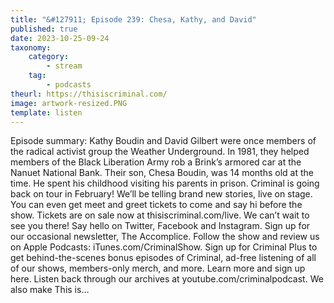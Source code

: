 ```yaml
---
title: "&#127911; Episode 239: Chesa, Kathy, and David"
published: true
date: 2023-10-25-09-24
taxonomy:
    category:
        - stream
    tag:
        - podcasts
theurl: https://thisiscriminal.com/
image: artwork-resized.PNG
template: listen
---
```


Episode summary: Kathy Boudin and David Gilbert were once members of the radical activist group the Weather Underground. In 1981, they helped members of the Black Liberation Army rob a Brink&rsquo;s armored car at the Nanuet National Bank. Their son, Chesa Boudin, was 14 months old at the time. He spent his childhood visiting his parents in prison. Criminal is going back on tour in February! We&rsquo;ll be telling brand new stories, live on stage. You can even get meet and greet tickets to come and say hi before the show. Tickets are on sale now at thisiscriminal.com/live. We can&rsquo;t wait to see you there! Say hello on Twitter, Facebook and Instagram. Sign up for our occasional newsletter, The Accomplice. Follow the show and review us on Apple Podcasts: iTunes.com/CriminalShow. Sign up for Criminal Plus to get behind-the-scenes bonus episodes of Criminal, ad-free listening of all of our shows, members-only merch, and more. Learn more and sign up here. Listen back through our archives at youtube.com/criminalpodcast. We also make This is&hellip;
